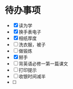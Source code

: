 # 待办事项
- [x] 读为学
- [x] 换手表电子
- [x] 相纸厚度
- [ ] 洗衣服，被子
- [ ] 做锻炼
- [x] 掰手
- [ ] 背英语必修一第一篇课文
- [ ] 打印提示
- [ ] 收银时间减半
- [ ]  
